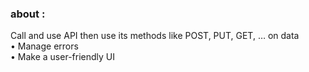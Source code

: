 ### about :
Call and use API then use its methods like POST, PUT, GET, … on data</br>
•	Manage errors</br>
•	Make a user-friendly UI</br>

